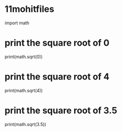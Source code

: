 # 11mohitfiles
import math 
  
# print the square root of  0 
print(math.sqrt(0)) 
  
# print the square root of 4
print(math.sqrt(4)) 
  
# print the square root of 3.5
print(math.sqrt(3.5)) 
